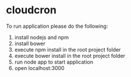 cloudcron
=========

To run application please do the following:
1. install nodejs and npm
2. install bower
3. execute npm install in the root project folder
4. execute bower install in the root project folder
5. run node app to start application
6. open localhost:3000